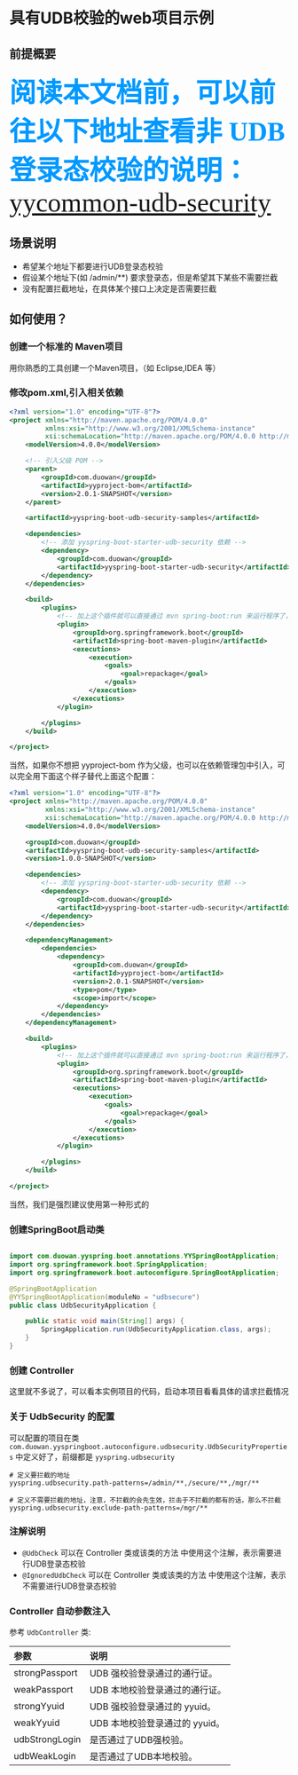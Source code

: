 # 具有UDB校验的web项目示例

## 前提概要
<font color=#0099ff size="8" face="黑体">**阅读本文档前，可以前往以下地址查看非 UDB 登录态校验的说明：**[yycommon-udb-security](../../yycommon-project/yycommon-udb-security)</font>

## 场景说明
- 希望某个地址下都要进行UDB登录态校验
- 假设某个地址下(如 /admin/**) 要求登录态，但是希望其下某些不需要拦截
- 没有配置拦截地址，在具体某个接口上决定是否需要拦截

## 如何使用？

### 创建一个标准的 Maven项目
用你熟悉的工具创建一个Maven项目，（如 Eclipse,IDEA 等）

### 修改pom.xml,引入相关依赖
```xml
<?xml version="1.0" encoding="UTF-8"?>
<project xmlns="http://maven.apache.org/POM/4.0.0"
         xmlns:xsi="http://www.w3.org/2001/XMLSchema-instance"
         xsi:schemaLocation="http://maven.apache.org/POM/4.0.0 http://maven.apache.org/xsd/maven-4.0.0.xsd">
    <modelVersion>4.0.0</modelVersion>

    <!-- 引入父级 POM -->
    <parent>
        <groupId>com.duowan</groupId>
        <artifactId>yyproject-bom</artifactId>
        <version>2.0.1-SNAPSHOT</version>
    </parent>

    <artifactId>yyspring-boot-udb-security-samples</artifactId>

    <dependencies>
        <!-- 添加 yyspring-boot-starter-udb-security 依赖 -->
        <dependency>
            <groupId>com.duowan</groupId>
            <artifactId>yyspring-boot-starter-udb-security</artifactId>
        </dependency>
    </dependencies>

    <build>
        <plugins>
            <!-- 加上这个插件就可以直接通过 mvn spring-boot:run 来运行程序了， 同时会打包成 springboot 特有的fat jar包 -->
            <plugin>
                <groupId>org.springframework.boot</groupId>
                <artifactId>spring-boot-maven-plugin</artifactId>
                <executions>
                    <execution>
                        <goals>
                            <goal>repackage</goal>
                        </goals>
                    </execution>
                </executions>
            </plugin>

        </plugins>
    </build>

</project>
```

当然，如果你不想把 yyproject-bom 作为父级，也可以在依赖管理包中引入，可以完全用下面这个样子替代上面这个配置：
```xml
<?xml version="1.0" encoding="UTF-8"?>
<project xmlns="http://maven.apache.org/POM/4.0.0"
         xmlns:xsi="http://www.w3.org/2001/XMLSchema-instance"
         xsi:schemaLocation="http://maven.apache.org/POM/4.0.0 http://maven.apache.org/xsd/maven-4.0.0.xsd">
    <modelVersion>4.0.0</modelVersion>

    <groupId>com.duowan</groupId>
    <artifactId>yyspring-boot-udb-security-samples</artifactId>
    <version>1.0.0-SNAPSHOT</version>

    <dependencies>
        <!-- 添加 yyspring-boot-starter-udb-security 依赖 -->
        <dependency>
            <groupId>com.duowan</groupId>
            <artifactId>yyspring-boot-starter-udb-security</artifactId>
        </dependency>
    </dependencies>

    <dependencyManagement>
        <dependencies>
            <dependency>
                <groupId>com.duowan</groupId>
                <artifactId>yyproject-bom</artifactId>
                <version>2.0.1-SNAPSHOT</version>
                <type>pom</type>
                <scope>import</scope>
            </dependency>
        </dependencies>
    </dependencyManagement>

    <build>
        <plugins>
            <!-- 加上这个插件就可以直接通过 mvn spring-boot:run 来运行程序了， 同时会打包成 springboot 特有的fat jar包 -->
            <plugin>
                <groupId>org.springframework.boot</groupId>
                <artifactId>spring-boot-maven-plugin</artifactId>
                <executions>
                    <execution>
                        <goals>
                            <goal>repackage</goal>
                        </goals>
                    </execution>
                </executions>
            </plugin>

        </plugins>
    </build>

</project>
```

当然，我们是强烈建议使用第一种形式的

### 创建SpringBoot启动类
```java

import com.duowan.yyspring.boot.annotations.YYSpringBootApplication;
import org.springframework.boot.SpringApplication;
import org.springframework.boot.autoconfigure.SpringBootApplication;

@SpringBootApplication
@YYSpringBootApplication(moduleNo = "udbsecure")
public class UdbSecurityApplication {

    public static void main(String[] args) {
        SpringApplication.run(UdbSecurityApplication.class, args);
    }
}
```

### 创建 Controller
这里就不多说了，可以看本实例项目的代码，启动本项目看看具体的请求拦截情况


### 关于 UdbSecurity 的配置
可以配置的项目在类 <code>com.duowan.yyspringboot.autoconfigure.udbsecurity.UdbSecurityProperties</code> 中定义好了，前缀都是 <code>yyspring.udbsecurity</code>
```properties
# 定义要拦截的地址
yyspring.udbsecurity.path-patterns=/admin/**,/secure/**,/mgr/**

# 定义不需要拦截的地址，注意，不拦截的会先生效，拦击于不拦截的都有的话，那么不拦截
yyspring.udbsecurity.exclude-path-patterns=/mgr/**

```

### 注解说明
- <code>@UdbCheck</code> 可以在 Controller 类或该类的方法 中使用这个注解，表示需要进行UDB登录态校验
- <code>@IgnoredUdbCheck</code> 可以在 Controller 类或该类的方法 中使用这个注解，表示不需要进行UDB登录态校验

### Controller 自动参数注入

参考 <code>UdbController</code> 类:

| **参数** | **说明** |
| :----------------------- | :-------- |
| strongPassport | UDB 强校验登录通过的通行证。 |
| weakPassport | UDB 本地校验登录通过的通行证。 |
| strongYyuid | UDB 强校验登录通过的 yyuid。 |
| weakYyuid | UDB 本地校验登录通过的 yyuid。 |
| udbStrongLogin | 是否通过了UDB强校验。 |
| udbWeakLogin | 是否通过了UDB本地校验。 |
